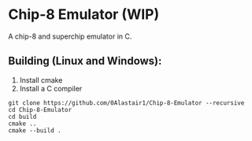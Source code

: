 # Chip-8 Emulator  (WIP)
 
A chip-8 and superchip emulator in C.  

## Building (Linux and Windows):  

1) Install cmake
2) Install a C compiler

```
git clone https://github.com/0Alastair1/Chip-8-Emulator --recursive  
cd Chip-8-Emulator  
cd build  
cmake ..  
cmake --build .  
```
